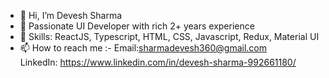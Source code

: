 - 👋 Hi, I’m Devesh Sharma
- 👀 Passionate UI Developer with rich 2+ years experience
- 🌱 Skills: ReactJS, Typescript, HTML, CSS, Javascript, Redux, Material UI
- 📫 How to reach me :-   Email:sharmadevesh360@gmail.com  
     LinkedIn: https://www.linkedin.com/in/devesh-sharma-992661180/

<!---
DeveshS360/DeveshS360 is a ✨ special ✨ repository because its `README.md` (this file) appears on your GitHub profile.
You can click the Preview link to take a look at your changes.
--->
